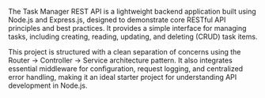 The Task Manager REST API is a lightweight backend application built using Node.js and Express.js, designed to demonstrate core RESTful API principles and best practices. It provides a simple interface for managing tasks, including creating, reading, updating, and deleting (CRUD) task items.

This project is structured with a clean separation of concerns using the Router → Controller → Service architecture pattern. It also integrates essential middleware for configuration, request logging, and centralized error handling, making it an ideal starter project for understanding API development in Node.js.
